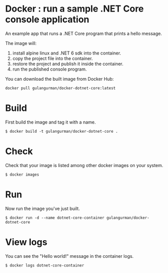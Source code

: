 # Docker : run a sample .NET Core console application   

An example app that runs a .NET Core program that prints a hello message.

The image will:
1. install alpine linux and .NET 6 sdk into the container.
2. copy the project file into the container.
3. restore the project and publish it inside the container.
4. run the published console program.


You can download the built image from Docker Hub:

    docker pull gulangurman/docker-dotnet-core:latest

# Build

First build the image and tag it with a name.

    $ docker build -t gulangurman/docker-dotnet-core .       

# Check

Check that your image is listed among other docker images on your system.    

    $ docker images
   
# Run

Now run the image you've just built.

    $ docker run -d --name dotnet-core-container gulangurman/docker-dotnet-core   

# View logs

You can see the "Hello world!" message in the container logs.

    $ docker logs dotnet-core-container   
   
